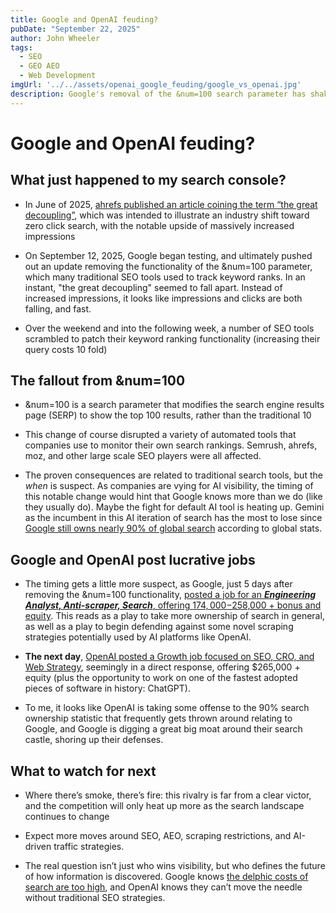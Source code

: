 ```yaml
---
title: Google and OpenAI feuding?
pubDate: "September 22, 2025"
author: John Wheeler
tags:
  - SEO
  - GEO AEO
  - Web Development
imgUrl: '../../assets/openai_google_feuding/google_vs_openai.jpg'
description: Google's removal of the &num=100 search parameter has shaken SEO tools, fueling speculation of a brewing rivalry with OpenAI. With Google hiring an Anti-Scraper Analyst and OpenAI posting a Growth role in SEO, the fight for AI search dominance is heating up.
---
```


# Google and OpenAI feuding?

## What just happened to my search console?

*   In June of 2025, [ahrefs published an article coining the term “the great decoupling”](https://ahrefs.com/blog/the-great-decoupling/), which was intended to illustrate an industry shift toward zero click search, with the notable upside of massively increased impressions
    
*   On September 12, 2025, Google began testing, and ultimately pushed out an update removing the functionality of the &num=100 parameter, which many traditional SEO tools used to track keyword ranks. In an instant, "the great decoupling" seemed to fall apart. Instead of increased impressions, it looks like impressions and clicks are both falling, and fast.
    
*   Over the weekend and into the following week, a number of SEO tools scrambled to patch their keyword ranking functionality (increasing their query costs 10 fold)
    

## The fallout from &num=100

*   &num=100 is a search parameter that modifies the search engine results page (SERP) to show the top 100 results, rather than the traditional 10
    
*   This change of course disrupted a variety of automated tools that companies use to monitor their own search rankings. Semrush, ahrefs, moz, and other large scale SEO players were all affected.
    
*   The proven consequences are related to traditional search tools, but the _when_ is suspect. As companies are vying for AI visibility, the timing of this notable change would hint that Google knows more than we do (like they usually do). Maybe the fight for default AI tool is heating up. Gemini as the incumbent in this AI iteration of search has the most to lose since [Google still owns nearly 90% of global search](https://gs.statcounter.com/search-engine-market-share/all/united-states-of-america) according to global stats.
    

## Google and OpenAI post lucrative jobs

*   The timing gets a little more suspect, as Google, just 5 days after removing the &num=100 functionality, [posted a job for an _**Engineering Analyst, Anti-scraper, Search**_, offering $174,000-$258,000 + bonus and equity](https://www.google.com/about/careers/applications/jobs/results/86120541924008646-engineering-analyst/). This reads as a play to take more ownership of search in general, as well as a play to begin defending against some novel scraping strategies potentially used by AI platforms like OpenAI.
    
*   **The next day**, [OpenAI posted a Growth job focused on SEO, CRO, and Web Strategy](https://openai.com/careers/growth-seo-cro-and-web-strategy/), seemingly in a direct response, offering $265,000 + equity (plus the opportunity to work on one of the fastest adopted pieces of software in history: ChatGPT).
    
*   To me, it looks like OpenAI is taking some offense to the 90% search ownership statistic that frequently gets thrown around relating to Google, and Google is digging a great big moat around their search castle, shoring up their defenses.
    

## What to watch for next

*   Where there’s smoke, there’s fire: this rivalry is far from a clear victor, and the competition will only heat up more as the search landscape continues to change
    
*   Expect more moves around SEO, AEO, scraping restrictions, and AI-driven traffic strategies.
    
*   The real question isn’t just who wins visibility, but who defines the future of how information is discovered. Google knows [the delphic costs of search are too high](https://arxiv.org/pdf/2308.07525), and OpenAI knows they can’t move the needle without traditional SEO strategies.